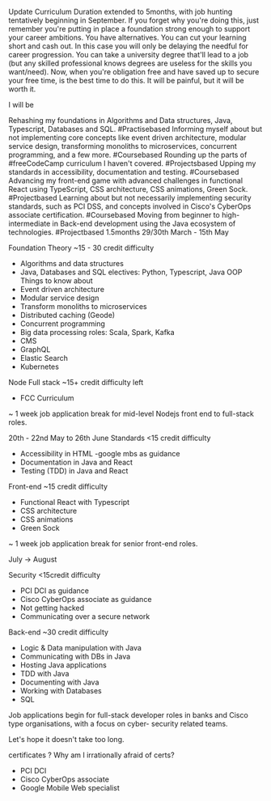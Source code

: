 Update Curriculum
Duration extended to 5months, with job hunting tentatively beginning in September.
If you forget why you're doing this, just remember you're putting in place a foundation strong enough to support your career ambitions. You have alternatives. You can cut your learning short and cash out. In this case you will only be delaying the needful for career progression. You can take a university degree that'll lead to a job (but any skilled professional knows degrees are useless for the skills you want/need). Now, when you're obligation free and have saved up to secure your free time, is the best time to do this. It will be painful, but it will be worth it.

I will be

Rehashing my foundations in Algorithms and Data structures, Java, Typescript, Databases and SQL. #Practisebased
Informing myself about but not implementing core concepts like event driven architecture, modular service design, transforming monoliths to microservices, concurrent programming, and a few more. #Coursebased
Rounding up the parts of #freeCodeCamp curriculum I haven't covered. #Projectsbased
Upping my standards in accessibility, documentation and testing. #Coursebased
Advancing my front-end game with advanced challenges in functional React using TypeScript, CSS architecture, CSS animations, Green Sock. #Projectbased
Learning about but not necessarily implementing security standards, such as PCI DSS, and concepts involved in Cisco's CyberOps associate certification. #Coursebased
Moving from beginner to high-intermediate in Back-end development using the Java ecosystem of technologies. #Projectbased
1.5months 29/30th March - 15th May

Foundation Theory ~15 - 30 credit difficulty
- Algorithms and data structures
- Java, Databases and SQL
electives: Python, Typescript, Java OOP
Things to know about
- Event driven architecture
- Modular service design
- Transform monoliths to microservices
- Distributed caching (Geode)
- Concurrent programming
- Big data processing roles: Scala, Spark, Kafka
- CMS
- GraphQL
- Elastic Search
- Kubernetes

Node Full stack ~15+ credit difficulty left
- FCC Curriculum

~ 1 week job application break for mid-level Nodejs
front end to full-stack roles.

20th - 22nd May to 26th June
Standards <15 credit difficulty
- Accessibility in HTML -google mbs as guidance
- Documentation in Java and React
- Testing (TDD) in Java and React

Front-end ~15 credit difficulty
- Functional React with Typescript
- CSS architecture
- CSS animations
- Green Sock

~ 1 week job application break for senior front-end
roles.

July -> August

Security <15credit difficulty
- PCI DCI as guidance
- Cisco CyberOps associate as guidance
- Not getting hacked
- Communicating over a secure network

Back-end ~30 credit difficulty
- Logic & Data manipulation with Java
- Communicating with DBs in Java
- Hosting Java applications
- TDD with Java
- Documenting with Java
- Working with Databases
- SQL

Job applications begin for full-stack developer roles in
banks and Cisco type organisations, with a focus on cyber-
security related teams.

Let's hope it doesn't take too long.

certificates ? Why am I irrationally afraid of certs?
- PCI DCI
- Cisco CyberOps associate
- Google Mobile Web specialist